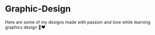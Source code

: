 # Graphic-Design
Here are some of my designs made with passion and love while learning graphics design 🎨❤️
